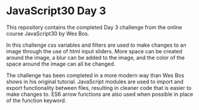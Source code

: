 # JavaScript30 Day 3

This repository contains the completed Day 3 challenge from the online course JavaScript30 by Wes Bos.

In this challenge css variables and filters are used to make changes to an image through the use of html input sliders. More space can be created around the image, a blur can be added to the image, and the color of the space around the image can all be changed.

The challenge has been completed in a more modern way than Wes Bos shows in his original tutorial. JavaScript modules are used to import and export functionality between files, resulting in cleaner code that is easier to make changes to. ES6 arrow functions are also used when possible in place of the function keyword.
